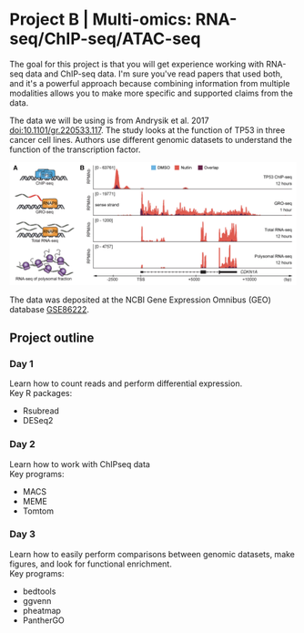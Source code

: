 # Project B | Multi-omics: RNA-seq/ChIP-seq/ATAC-seq

The goal for this project is that you will get experience working with RNA-seq data and ChIP-seq data. I'm sure you've read papers that used both, and it's a powerful approach because combining information from multiple modalities allows you to make more specific and supported claims from the data.

The data we will be using is from Andrysik et al. 2017 [doi:10.1101/gr.220533.117](https://genome.cshlp.org/content/27/10/1645). The study looks at the function of TP53 in three cancer cell lines. Authors use different genomic datasets to understand the function of the transcription factor. 

![Project Summary](images/Andrysik_summary.png)

The data was deposited at the NCBI Gene Expression Omnibus (GEO) database [GSE86222](https://www.ncbi.nlm.nih.gov/geo/query/acc.cgi?acc=GSE86222).

## Project outline
### Day 1
Learn how to count reads and perform differential expression. \
Key R packages: 

* Rsubread
* DESeq2

### Day 2
Learn how to work with ChIPseq data \
Key programs: 

* MACS
* MEME
* Tomtom

### Day 3
Learn how to easily perform comparisons between genomic datasets, make figures, and look for functional enrichment. \
Key programs: 

* bedtools
* ggvenn
* pheatmap
* PantherGO

